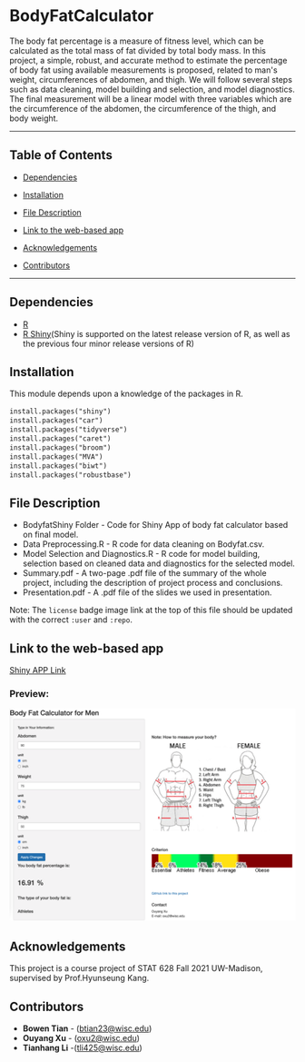 # BodyFatCalculator

<!-- [banner]() -->

<!-- ![badge]() -->
<!-- ![badge]() -->
<!-- [![license](https://img.shields.io/github/license/:user/:repo.svg)](LICENSE) -->
<!-- [![standard-readme compliant](https://img.shields.io/badge/readme%20style-standard-brightgreen.svg?style=flat-square)](https://github.com/RichardLitt/standard-readme) -->
The body fat percentage is a measure of fitness level, which can be calculated as the total mass of fat divided by total body mass. In this project, a simple, robust, and accurate method to estimate the percentage of body fat using available measurements is proposed, related to man's weight, circumferences of abdomen, and thigh. We will follow several steps such as data cleaning, model building and selection, and model diagnostics. The final measurement will be a linear model with three variables which are the circumference of the abdomen, the circumference of the thigh, and body weight.
<!-- *** -->
<!-- Group 2, Module 2, BodyFatCalculator -->
***

## Table of Contents
  <!-- - [Description](#description) -->
  - [Dependencies](#dependencies)

  - [Installation](#installation)

  - [File Description](#file-description)

  - [Link to the web-based app](#link-to-the-web-based-app)
  
  - [Acknowledgements](#acknowledgements)

  
  - [Contributors](#contributors)

<!-- ## Description -->
***
## Dependencies
- [R](https://www.r-project.org/)
- [R Shiny](https://github.com/rstudio/shiny)(Shiny is supported on the latest release version of R, as well as the previous four minor release versions of R)



## Installation

This module depends upon a knowledge of  the packages in R.

```
install.packages("shiny")
install.packages("car")
install.packages("tidyverse")
install.packages("caret")
install.packages("broom")
install.packages("MVA")
install.packages("biwt")
install.packages("robustbase")
```


## File Description

- BodyfatShiny Folder - Code for Shiny App of body fat calculator based on final model.
- Data Preprocessing.R - R code for data cleaning on Bodyfat.csv.
- Model Selection and Diagnostics.R - R code for model building, selection based on cleaned data and diagnostics for the selected model.
- Summary.pdf - A two-page .pdf file of the summary of the whole project, including the description of project process and conclusions.
- Presentation.pdf - A .pdf file of the slides we used in presentation.

Note: The `license` badge image link at the top of this file should be updated with the correct `:user` and `:repo`.







## Link to the web-based app

[Shiny APP Link](https://ouyangxu.shinyapps.io/BodyfatShiny/)

### Preview:
![Drag Racing](/image/ShinyPreview.png)

## Acknowledgements
This project is a course project of STAT 628 Fall 2021 UW-Madison, supervised by Prof.Hyunseung Kang.


## Contributors
* **Bowen Tian** - (btian23@wisc.edu)
* **Ouyang Xu** - (oxu2@wisc.edu)
* **Tianhang Li** -(tli425@wisc.edu)

